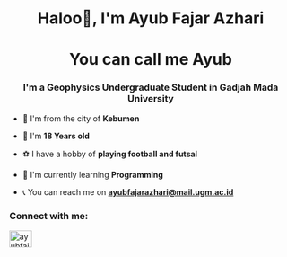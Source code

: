 <h1 align="center">Haloo🤗, I'm Ayub Fajar Azhari</h1><h1 align="center"> You can call me Ayub</h1> 
<h3 align="center">I'm a Geophysics Undergraduate Student in Gadjah Mada University</h3>

- 📍 I'm from the city of **Kebumen**
- 🧑 I'm **18 Years old**
- ⚽ I have a hobby of **playing football and futsal**
- 🐣 I'm currently learning **Programming**

- 📞 You can reach me on **ayubfajarazhari@mail.ugm.ac.id**

<h3 align="left">Connect with me:</h3>
<p align="left">
<a href="https://instagram.com/ayubfajr" target="blank"><img align="center" src="https://raw.githubusercontent.com/rahuldkjain/github-profile-readme-generator/master/src/images/icons/Social/instagram.svg" alt="ayubfajr" height="30" width="40" /></a>
</p>
